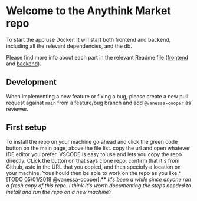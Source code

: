 # Welcome to the Anythink Market repo

To start the app use Docker. It will start both frontend and backend, including all the relevant dependencies, and the db.

Please find more info about each part in the relevant Readme file ([frontend](frontend/readme.md) and [backend](backend/README.md)).

## Development

When implementing a new feature or fixing a bug, please create a new pull request against `main` from a feature/bug branch and add `@vanessa-cooper` as reviewer.

## First setup

To install the repo on your machine go ahead and click the green code button on the main page, above the file list. copy the url and open whatever IDE editor you prefer. VSCODE is easy to use and lets you copy the repo directly. CLick the button on that says clone repo, confirm that it's from Github, aste in the URL that you copied, and then speciofy a location on your machine. Yous hould then be able to work on the repo as you like.*[TODO 05/01/2018 @vanessa-cooper]:** _It's been a while since anyone ran a fresh copy of this repo. I think it's worth documenting the steps needed to install and run the repo on a new machine?_
